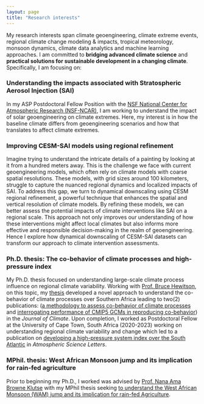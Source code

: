 ```yaml
---
layout: page
title: "Research interests"
---
```


My research interests span climate geoengineering, climate extreme events, regional climate change modeling & impacts, tropical meteorology, monsoon dynamics, climate data analytics and machine learning approaches. I am committed to **bridging advanced climate science** and **practical solutions for sustainable development in a changing climate**. Specifically, I am focusing on:

### Understanding the impacts associated with Stratospheric Aerosol Injection (SAI)

In my ASP Postdoctoral Fellow Position with the [NSF National Center for Atmospheric Research (NSF-NCAR)](https://ncar.ucar.edu/), I am working to understand the impact of solar geoengineering on climate extremes. Here, my interest is in how the baseline climate differs from geoengineering scenarios and how that translates to affect climate extremes. 

### Improving CESM-SAI models using regional refinement 

Imagine trying to understand the intricate details of a painting by looking at it from a hundred meters away. This is the challenge we face with current geoengineering models, which often rely on climate models with coarse spatial resolutions. These models, with grid sizes around 100 kilometers, struggle to capture the nuanced regional dynamics and localized impacts of SAI. To address this gap, we turn to dynamical downscaling using CESM regional refinement, a powerful technique that enhances the spatial and vertical resolution of climate models. By refining these models, we can better assess the potential impacts of climate interventions like SAI on a regional scale. This approach not only improves our understanding of how these interventions might affect local climates but also informs more effective and responsible decision-making in the realm of geoengineering. Hence I explore how dynamical downscaling of CESM-SAI datasets can transform our approach to climate intervention assessments.

### Ph.D. thesis: The co-behavior of climate processes and high-pressure index

My Ph.D. thesis focused on understanding large-scale climate process influence on regional climate variability. Working with [Prof. Bruce Hewitson](https://tinyurl.com/Bruce-Hewitson), on this topic, my [thesis](http://hdl.handle.net/11427/33916) developed a novel approach to understand the co-behavior of climate processes over Southern Africa leading to two(2) publications: ([a methodology to assess co-behavior of climate processes](https://doi.org/10.1175/JCLI-D-18-0689.1) and [interrogating performance of CMIP5 GCMs in reproducing co-behavior](https://doi.org/10.1175/JCLI-D-19-0472.1)) in the *Journal of Climate*. Upon completion, I worked as Postdoctoral Fellow at the University of Cape Town, South Africa (2020-2023) working on understanding regional climate variability and change which led to a publication on [developing a high-pressure system index over the South Atlantic](https://doi.org/10.1002/asl.1266) in *Atmospheric Science Letters*. 

### MPhil. thesis: West African Monsoon jump and its implication for rain-fed agriculture 

Prior to beginning my Ph.D., I worked was advised by [Prof. Nana Ama Browne Klutse](https://tinyurl.com/Ama-Browne) with my MPhil thesis seeking [to understand the West African Monsoon (WAM) jump and its implication for rain-fed Agriculture](https://tinyurl.com/quagraine-thesis).
